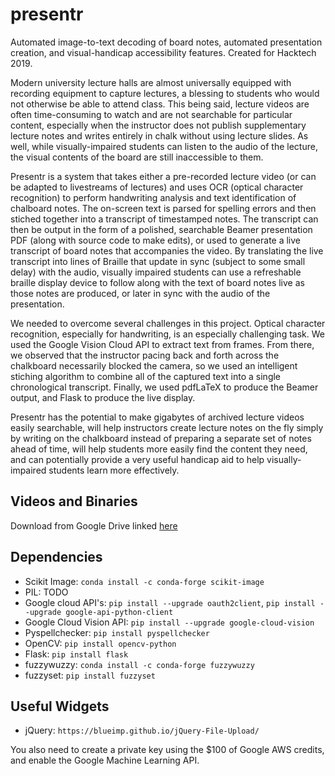 # presentr
Automated image-to-text decoding of board notes, automated presentation 
creation, and visual-handicap accessibility features. Created for Hacktech 2019.

Modern university lecture halls are almost universally equipped with recording equipment
to capture lectures, a blessing to students who would not otherwise be able to attend
class. This being said, lecture videos are often time-consuming to watch and are
not searchable for particular content, especially when the instructor does not
publish supplementary lecture notes and writes entirely in chalk without
using lecture slides. As well, while visually-impaired students can listen to the
audio of the lecture, the visual contents of the board are still inaccessible to them.

Presentr is a system that takes either a pre-recorded lecture video (or can be
adapted to livestreams of lectures) and uses OCR (optical character recognition) to perform
handwriting analysis and text identification of chalboard notes. The on-screen
text is parsed for spelling errors and then stiched together into a transcript of timestamped notes.
The transcript can then be output in the form of a polished, searchable Beamer presentation PDF
(along with source code to make edits), or used to generate a live transcript of board notes
that accompanies the video. By translating the live transcript into lines of Braille
that update in sync (subject to some small delay) with the audio, visually impaired
students can use a refreshable braille display device to follow along with the text of
board notes live as those notes are produced, or later in sync with the audio of
the presentation.

We needed to overcome several challenges in this project. Optical character recognition,
especially for handwriting, is an especially challenging task. We used the Google Vision
Cloud API to extract text from frames. From there, we observed that the instructor
pacing back and forth across the chalkboard necessarily blocked the camera, so we
used an intelligent stiching algorithm to combine all of the captured text
into a single chronological transcript. Finally, we used pdfLaTeX to produce the
Beamer output, and Flask to produce the live display.

Presentr has the potential to make gigabytes of archived lecture videos easily searchable,
will help instructors create lecture notes on the fly simply by writing on the chalkboard
instead of preparing a separate set of notes ahead of time, will help students more
easily find the content they need,  and can potentially provide
a very useful handicap aid to help visually-impaired students learn more effectively. 

## Videos and Binaries
Download from Google Drive linked [here](https://drive.google.com/drive/folders/1GFOxP-zjdEVjNgp8WtzqoANGYi23bgoj?usp=sharing)

## Dependencies
* Scikit Image: `conda install -c conda-forge scikit-image`
* PIL: TODO 
* Google cloud API's: `pip install --upgrade oauth2client`, `pip install --upgrade google-api-python-client`
* Google Cloud Vision API: `pip install --upgrade google-cloud-vision`
* Pyspellchecker: `pip install pyspellchecker`
* OpenCV: `pip install opencv-python` 
* Flask: `pip install flask`
* fuzzywuzzy: `conda install -c conda-forge fuzzywuzzy`
* fuzzyset: `pip install fuzzyset`

## Useful Widgets
* jQuery: `https://blueimp.github.io/jQuery-File-Upload/`

You also need to create a private key using the $100 of Google AWS credits,
and enable the Google Machine Learning API.
